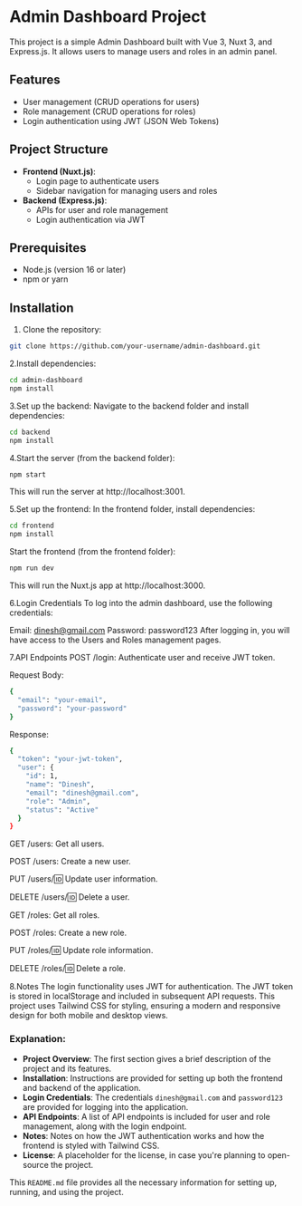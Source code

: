 # Admin Dashboard Project

This project is a simple Admin Dashboard built with Vue 3, Nuxt 3, and Express.js. It allows users to manage users and roles in an admin panel.

## Features
- User management (CRUD operations for users)
- Role management (CRUD operations for roles)
- Login authentication using JWT (JSON Web Tokens)

## Project Structure
- **Frontend (Nuxt.js)**: 
  - Login page to authenticate users
  - Sidebar navigation for managing users and roles
- **Backend (Express.js)**:
  - APIs for user and role management
  - Login authentication via JWT

## Prerequisites
- Node.js (version 16 or later)
- npm or yarn

## Installation

1. Clone the repository:

```bash
git clone https://github.com/your-username/admin-dashboard.git
```

2.Install dependencies:

```bash
cd admin-dashboard
npm install
```

3.Set up the backend:
Navigate to the backend folder and install dependencies:

```bash
cd backend
npm install
```

4.Start the server (from the backend folder):

```bash
npm start
```
This will run the server at http://localhost:3001.

5.Set up the frontend:
In the frontend folder, install dependencies:

```bash
cd frontend
npm install
```
Start the frontend (from the frontend folder):

```bash
npm run dev
```
This will run the Nuxt.js app at http://localhost:3000.

6.Login Credentials
To log into the admin dashboard, use the following credentials:

Email: dinesh@gmail.com
Password: password123
After logging in, you will have access to the Users and Roles management pages.

7.API Endpoints
POST /login: Authenticate user and receive JWT token.

Request Body:

```bash
{
  "email": "your-email",
  "password": "your-password"
}
```
Response:

```bash
{
  "token": "your-jwt-token",
  "user": {
    "id": 1,
    "name": "Dinesh",
    "email": "dinesh@gmail.com",
    "role": "Admin",
    "status": "Active"
  }
}
```
GET /users: Get all users.

POST /users: Create a new user.

PUT /users/:id: Update user information.

DELETE /users/:id: Delete a user.

GET /roles: Get all roles.

POST /roles: Create a new role.

PUT /roles/:id: Update role information.

DELETE /roles/:id: Delete a role.

8.Notes
The login functionality uses JWT for authentication. The JWT token is stored in localStorage and included in subsequent API requests.
This project uses Tailwind CSS for styling, ensuring a modern and responsive design for both mobile and desktop views.


### Explanation:
- **Project Overview**: The first section gives a brief description of the project and its features.
- **Installation**: Instructions are provided for setting up both the frontend and backend of the application.
- **Login Credentials**: The credentials `dinesh@gmail.com` and `password123` are provided for logging into the application.
- **API Endpoints**: A list of API endpoints is included for user and role management, along with the login endpoint.
- **Notes**: Notes on how the JWT authentication works and how the frontend is styled with Tailwind CSS.
- **License**: A placeholder for the license, in case you're planning to open-source the project.

This `README.md` file provides all the necessary information for setting up, running, and using the project.
